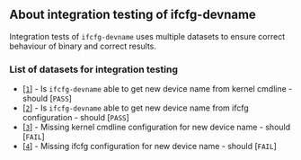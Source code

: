 ## About integration testing of ifcfg-devname

Integration tests of ``ifcfg-devname`` uses multiple datasets to ensure correct behaviour of binary and correct results.


### List of datasets for integration testing

* [[``1``](./1/)] - Is ``ifcfg-devname`` able to get new device name from kernel cmdline - should [``PASS``]
* [[``2``](./2/)] - Is ``ifcfg-devname`` able to get new device name from ifcfg configuration - should [``PASS``]
* [[``3``](./3/)] - Missing kernel cmdline configuration for new device name - should [``FAIL``]
* [[``4``](./4/)] - Missing ifcfg configuration for new device name - should [``FAIL``]
